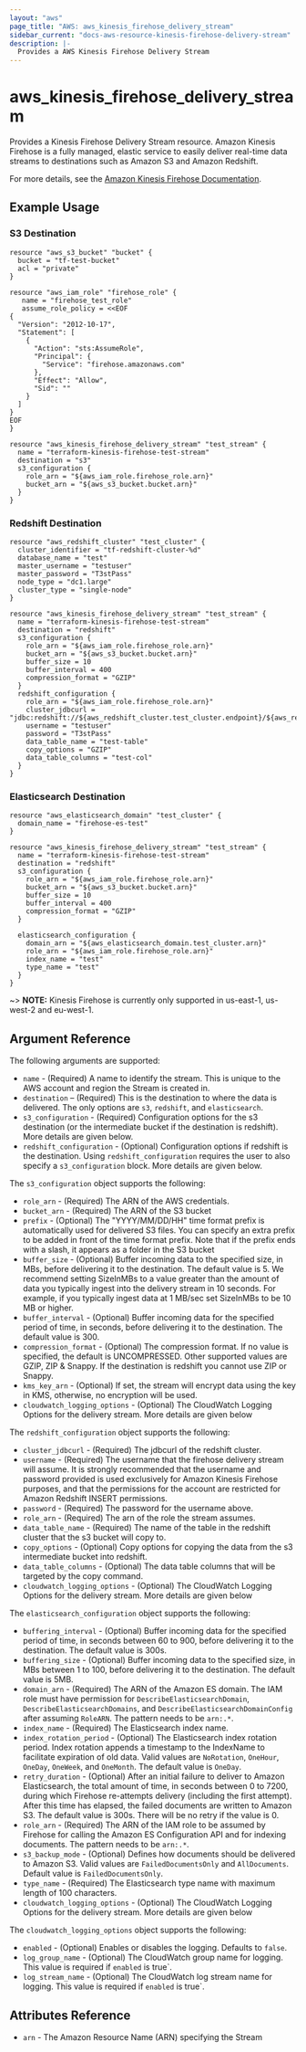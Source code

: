 ```yaml
---
layout: "aws"
page_title: "AWS: aws_kinesis_firehose_delivery_stream"
sidebar_current: "docs-aws-resource-kinesis-firehose-delivery-stream"
description: |-
  Provides a AWS Kinesis Firehose Delivery Stream
---
```


# aws\_kinesis\_firehose\_delivery\_stream

Provides a Kinesis Firehose Delivery Stream resource. Amazon Kinesis Firehose is a fully managed, elastic service to easily deliver real-time data streams to destinations such as Amazon S3 and Amazon Redshift.

For more details, see the [Amazon Kinesis Firehose Documentation][1].

## Example Usage

### S3 Destination
```
resource "aws_s3_bucket" "bucket" {
  bucket = "tf-test-bucket"
  acl = "private"
}

resource "aws_iam_role" "firehose_role" {
   name = "firehose_test_role"
   assume_role_policy = <<EOF
{
  "Version": "2012-10-17",
  "Statement": [
    {
      "Action": "sts:AssumeRole",
      "Principal": {
        "Service": "firehose.amazonaws.com"
      },
      "Effect": "Allow",
      "Sid": ""
    }
  ]
}
EOF
}

resource "aws_kinesis_firehose_delivery_stream" "test_stream" {
  name = "terraform-kinesis-firehose-test-stream"
  destination = "s3"
  s3_configuration {
    role_arn = "${aws_iam_role.firehose_role.arn}"
    bucket_arn = "${aws_s3_bucket.bucket.arn}"
  }
}
```

### Redshift Destination

```
resource "aws_redshift_cluster" "test_cluster" {
  cluster_identifier = "tf-redshift-cluster-%d"
  database_name = "test"
  master_username = "testuser"
  master_password = "T3stPass"
  node_type = "dc1.large"
  cluster_type = "single-node"
}

resource "aws_kinesis_firehose_delivery_stream" "test_stream" {
  name = "terraform-kinesis-firehose-test-stream"
  destination = "redshift"
  s3_configuration {
    role_arn = "${aws_iam_role.firehose_role.arn}"
    bucket_arn = "${aws_s3_bucket.bucket.arn}"
    buffer_size = 10
    buffer_interval = 400
    compression_format = "GZIP"
  }
  redshift_configuration {
    role_arn = "${aws_iam_role.firehose_role.arn}"
    cluster_jdbcurl = "jdbc:redshift://${aws_redshift_cluster.test_cluster.endpoint}/${aws_redshift_cluster.test_cluster.database_name}"
    username = "testuser"
    password = "T3stPass"
    data_table_name = "test-table"
    copy_options = "GZIP"
    data_table_columns = "test-col"
  }
}
```

### Elasticsearch Destination

```
resource "aws_elasticsearch_domain" "test_cluster" {
  domain_name = "firehose-es-test"
}

resource "aws_kinesis_firehose_delivery_stream" "test_stream" {
  name = "terraform-kinesis-firehose-test-stream"
  destination = "redshift"
  s3_configuration {
    role_arn = "${aws_iam_role.firehose_role.arn}"
    bucket_arn = "${aws_s3_bucket.bucket.arn}"
    buffer_size = 10
    buffer_interval = 400
    compression_format = "GZIP"
  }

  elasticsearch_configuration {
    domain_arn = "${aws_elasticsearch_domain.test_cluster.arn}"
    role_arn = "${aws_iam_role.firehose_role.arn}"
    index_name = "test"
    type_name = "test"
  }
}
```

~> **NOTE:** Kinesis Firehose is currently only supported in us-east-1, us-west-2 and eu-west-1.

## Argument Reference

The following arguments are supported:

* `name` - (Required) A name to identify the stream. This is unique to the
AWS account and region the Stream is created in.
* `destination` – (Required) This is the destination to where the data is delivered. The only options are `s3`, `redshift`, and `elasticsearch`.
* `s3_configuration` - (Required) Configuration options for the s3 destination (or the intermediate bucket if the destination
is redshift). More details are given below.
* `redshift_configuration` - (Optional) Configuration options if redshift is the destination. 
Using `redshift_configuration` requires the user to also specify a
`s3_configuration` block. More details are given below.

The `s3_configuration` object supports the following:

* `role_arn` - (Required) The ARN of the AWS credentials.
* `bucket_arn` - (Required) The ARN of the S3 bucket
* `prefix` - (Optional) The "YYYY/MM/DD/HH" time format prefix is automatically used for delivered S3 files. You can specify an extra prefix to be added in front of the time format prefix. Note that if the prefix ends with a slash, it appears as a folder in the S3 bucket
* `buffer_size` - (Optional) Buffer incoming data to the specified size, in MBs, before delivering it to the destination. The default value is 5.
                                We recommend setting SizeInMBs to a value greater than the amount of data you typically ingest into the delivery stream in 10 seconds. For example, if you typically ingest data at 1 MB/sec set SizeInMBs to be 10 MB or higher.
* `buffer_interval` - (Optional) Buffer incoming data for the specified period of time, in seconds, before delivering it to the destination. The default value is 300.
* `compression_format` - (Optional) The compression format. If no value is specified, the default is UNCOMPRESSED. Other supported values are GZIP, ZIP & Snappy. If the destination is redshift you cannot use ZIP or Snappy.
* `kms_key_arn` - (Optional) If set, the stream will encrypt data using the key in KMS, otherwise, no encryption will
be used.
* `cloudwatch_logging_options` - (Optional) The CloudWatch Logging Options for the delivery stream. More details are given below

The `redshift_configuration` object supports the following:

* `cluster_jdbcurl` - (Required) The jdbcurl of the redshift cluster.
* `username` - (Required) The username that the firehose delivery stream will assume. It is strongly recommended that the username and password provided is used exclusively for Amazon Kinesis Firehose purposes, and that the permissions for the account are restricted for Amazon Redshift INSERT permissions.
* `password` - (Required) The password for the username above.
* `role_arn` - (Required) The arn of the role the stream assumes.
* `data_table_name` - (Required) The name of the table in the redshift cluster that the s3 bucket will copy to.
* `copy_options` - (Optional) Copy options for copying the data from the s3 intermediate bucket into redshift.
* `data_table_columns` - (Optional) The data table columns that will be targeted by the copy command.
* `cloudwatch_logging_options` - (Optional) The CloudWatch Logging Options for the delivery stream. More details are given below

The `elasticsearch_configuration` object supports the following:

* `buffering_interval` - (Optional) Buffer incoming data for the specified period of time, in seconds between 60 to 900, before delivering it to the destination.  The default value is 300s.
* `buffering_size` - (Optional) Buffer incoming data to the specified size, in MBs between 1 to 100, before delivering it to the destination.  The default value is 5MB.
* `domain_arn` - (Required) The ARN of the Amazon ES domain.  The IAM role must have permission for `DescribeElasticsearchDomain`, `DescribeElasticsearchDomains`, and `DescribeElasticsearchDomainConfig` after assuming `RoleARN`.  The pattern needs to be `arn:.*`.
* `index_name` - (Required) The Elasticsearch index name.
* `index_rotation_period` - (Optional) The Elasticsearch index rotation period.  Index rotation appends a timestamp to the IndexName to facilitate expiration of old data.  Valid values are `NoRotation`, `OneHour`, `OneDay`, `OneWeek`, and `OneMonth`.  The default value is `OneDay`.
* `retry_duration` - (Optional) After an initial failure to deliver to Amazon Elasticsearch, the total amount of time, in seconds between 0 to 7200, during which Firehose re-attempts delivery (including the first attempt).  After this time has elapsed, the failed documents are written to Amazon S3.  The default value is 300s.  There will be no retry if the value is 0.
* `role_arn` - (Required) The ARN of the IAM role to be assumed by Firehose for calling the Amazon ES Configuration API and for indexing documents.  The pattern needs to be `arn:.*`.
* `s3_backup_mode` - (Optional) Defines how documents should be delivered to Amazon S3.  Valid values are `FailedDocumentsOnly` and `AllDocuments`.  Default value is `FailedDocumentsOnly`.
* `type_name` - (Required) The Elasticsearch type name with maximum length of 100 characters.
* `cloudwatch_logging_options` - (Optional) The CloudWatch Logging Options for the delivery stream. More details are given below

The `cloudwatch_logging_options` object supports the following:

* `enabled` - (Optional) Enables or disables the logging. Defaults to `false`.
* `log_group_name` - (Optional) The CloudWatch group name for logging. This value is required if `enabled` is true`.
* `log_stream_name` - (Optional) The CloudWatch log stream name for logging. This value is required if `enabled` is true`.



## Attributes Reference

* `arn` - The Amazon Resource Name (ARN) specifying the Stream

[1]: https://aws.amazon.com/documentation/firehose/
